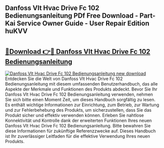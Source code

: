 ## Danfoss Vlt Hvac Drive Fc 102 Bedienungsanleitung PDf Free Download - Part-Kai Service Owner Guide - User Repair Edition huKVV

# <h2><a href="http://df3gxw.blite.top/?on=Danfoss+Vlt+Hvac+Drive+Fc+102+Bedienungsanleitung">🔗Download 👉🔴 Danfoss Vlt Hvac Drive Fc 102 Bedienungsanleitung</a></h2>

[![Danfoss Vlt Hvac Drive Fc 102 Bedienungsanleitung new download](https://i.imgur.com/lujVjoI.png)](http://df3gxw.blite.top/?on=Danfoss+Vlt+Hvac+Drive+Fc+102+Bedienungsanleitung)
Entdecken Sie die Welt von Danfoss Vlt Hvac Drive Fc 102 Bedienungsanleitung mit diesem umfassenden Benutzerhandbuch, das alle Aspekte der Merkmale und Funktionen des Produkts abdeckt. Bevor Sie Ihr Danfoss Vlt Hvac Drive Fc 102 Bedienungsanleitung verwenden, nehmen Sie sich bitte einen Moment Zeit, um dieses Handbuch sorgfältig zu lesen. Es enthält wichtige Informationen zur Einrichtung, zum Betrieb, zur Wartung und zur Fehlerbehebung des Produkts, um sicherzustellen, dass Sie das Produkt sicher und effektiv verwenden können. Erleben Sie nahtlose Konnektivität und Kontrolle dank der erweiterten Funktionen Ihres neuen Danfoss Vlt Hvac Drive Fc 102 Bedienungsanleitung. Bitte bewahren Sie diese Informationen für zukünftige Referenzzwecke auf. Dieses Handbuch ist Ihr zuverlässiger Leitfaden für die effektive Verwendung Ihres neuen Produkts.
